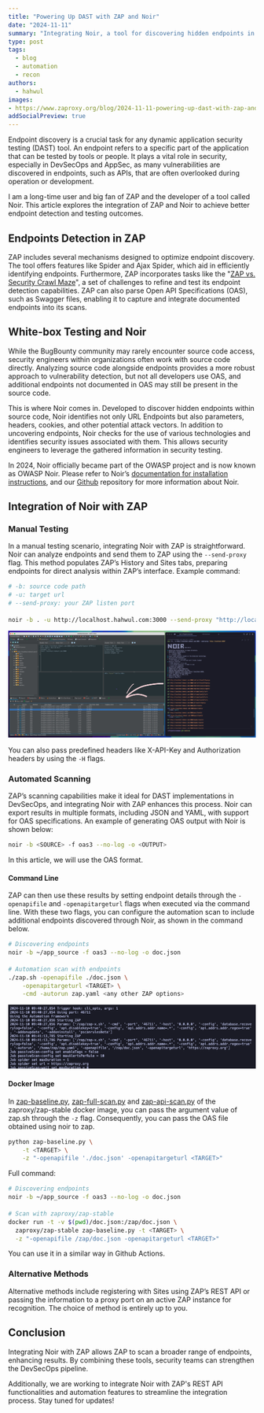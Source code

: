 ```yaml
---
title: "Powering Up DAST with ZAP and Noir"
date: "2024-11-11"
summary: "Integrating Noir, a tool for discovering hidden endpoints in source code, with ZAP enhances dynamic application security testing (DAST)."
type: post
tags:
  - blog
  - automation
  - recon
authors:
  - hahwul
images:
- https://www.zaproxy.org/blog/2024-11-11-powering-up-dast-with-zap-and-noir/images/0-preview.jpg
addSocialPreview: true
---
```


Endpoint discovery is a crucial task for any dynamic application security testing (DAST) tool. An endpoint refers to a specific part of the application that can be tested by tools or people. It plays a vital role in security, especially in DevSecOps and AppSec, as many vulnerabilities are discovered in endpoints, such as APIs, that are often overlooked during operation or development.

I am a long-time user and big fan of ZAP and the developer of a tool called Noir. This article explores the integration of ZAP and Noir to achieve better endpoint detection and testing outcomes.

## Endpoints Detection in ZAP

ZAP includes several mechanisms designed to optimize endpoint discovery. The tool offers features like Spider and Ajax Spider, which aid in efficiently identifying endpoints. Furthermore, ZAP incorporates tasks like the "[ZAP vs. Security Crawl Maze](https://www.zaproxy.org/docs/scans/crawlmaze/)", a set of challenges to refine and test its endpoint detection capabilities. ZAP can also parse Open API Specifications (OAS), such as Swagger files, enabling it to capture and integrate documented endpoints into its scans.

## White-box Testing and Noir

While the BugBounty community may rarely encounter source code access, security engineers within organizations often work with source code directly. Analyzing source code alongside endpoints provides a more robust approach to vulnerability detection, but not all developers use OAS, and additional endpoints not documented in OAS may still be present in the source code.

This is where Noir comes in. Developed to discover hidden endpoints within source code, Noir identifies not only URL Endpoints but also parameters, headers, cookies, and other potential attack vectors. In addition to uncovering endpoints, Noir checks for the use of various technologies and identifies security issues associated with them. This allows security engineers to leverage the gathered information in security testing.

In 2024, Noir officially became part of the OWASP project and is now known as OWASP Noir.
Please refer to Noir’s [documentation for installation instructions](https://owasp-noir.github.io/noir/get_started/installation/), and our [Github](https://github.com/owasp-noir/noir) repository for more information about Noir.

## Integration of Noir with ZAP
### Manual Testing

In a manual testing scenario, integrating Noir with ZAP is straightforward. Noir can analyze endpoints and send them to ZAP using the `--send-proxy` flag. This method populates ZAP’s History and Sites tabs, preparing endpoints for direct analysis within ZAP’s interface.
Example command:

```sh
# -b: source code path
# -u: target url
# --send-proxy: your ZAP listen port

noir -b . -u http://localhost.hahwul.com:3000 --send-proxy "http://localhost:8090"
```

![](./images/manual_testing.jpg)

You can also pass predefined headers like X-API-Key and Authorization headers by using the `-H` flags.

### Automated Scanning

ZAP’s scanning capabilities make it ideal for DAST implementations in DevSecOps, and integrating Noir with ZAP enhances this process. Noir can export results in multiple formats, including JSON and YAML, with support for OAS specifications. An example of generating OAS output with Noir is shown below:

```sh
noir -b <SOURCE> -f oas3 --no-log -o <OUTPUT>
```

In this article, we will use the OAS format.

#### Command Line

ZAP can then use these results by setting endpoint details through the `-openapifile` and `-openapitargeturl` flags when executed via the command line. With these two flags, you can configure the automation scan to include additional endpoints discovered through Noir, as shown in the command below.

```sh
# Discovering endpoints
noir -b ~/app_source -f oas3 --no-log -o doc.json

# Automation scan with endpoints
./zap.sh -openapifile ./doc.json \
    -openapitargeturl <TARGET> \
    -cmd -autorun zap.yaml <any other ZAP options>
```

![](./images/output.png)

#### Docker Image
In [zap-baseline.py](https://www.zaproxy.org/docs/docker/baseline-scan/#usage), [zap-full-scan.py](https://www.zaproxy.org/docs/docker/full-scan/#usage) and [zap-api-scan.py](https://www.zaproxy.org/docs/docker/api-scan/#usage) of the zaproxy/zap-stable docker image, you can pass the argument value of zap.sh through the `-z` flag. Consequently, you can pass the OAS file obtained using noir to zap.

```sh
python zap-baseline.py \
    -t <TARGET> \
    -z "-openapifile './doc.json' -openapitargeturl <TARGET>"
```

Full command:

```sh
# Discovering endpoints
noir -b ~/app_source -f oas3 --no-log -o doc.json

# Scan with zaproxy/zap-stable
docker run -t -v $(pwd)/doc.json:/zap/doc.json \
  zaproxy/zap-stable zap-baseline.py -t <TARGET> \
  -z "-openapifile /zap/doc.json -openapitargeturl <TARGET>"
```

You can use it in a similar way in Github Actions.

### Alternative Methods

Alternative methods include registering with Sites using ZAP’s REST API or passing the information to a proxy port on an active ZAP instance for recognition. The choice of method is entirely up to you.

## Conclusion

Integrating Noir with ZAP allows ZAP to scan a broader range of endpoints, enhancing results. By combining these tools, security teams can strengthen the DevSecOps pipeline.

Additionally, we are working to integrate Noir with ZAP's REST API functionalities and automation features to streamline the integration process. Stay tuned for updates!